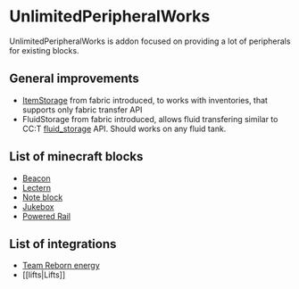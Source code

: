 # UnlimitedPeripheralWorks

UnlimitedPeripheralWorks is addon focused on providing a lot of peripherals for existing blocks.

## General improvements

- [ItemStorage](./storage.md) from fabric introduced, to works with inventories, that supports only fabric transfer API
- FluidStorage from fabric introduced, allows fluid transfering similar to CC:T [fluid_storage](https://tweaked.cc/generic_peripheral/fluid_storage.html) API. Should works on any fluid tank.

## List of minecraft blocks

- [Beacon](./minecraft/beacon.md)
- [Lectern](./minecraft/lectern.md)
- [Note block](./minecraft/noteblock.md)
- [Jukebox](./minecraft/jukebox.md)
- [Powered Rail](./minecraft/powered_rail.md)

## List of integrations

- [Team Reborn energy](./integrations/team_reborn_energy.md)
- [[lifts|Lifts]]
